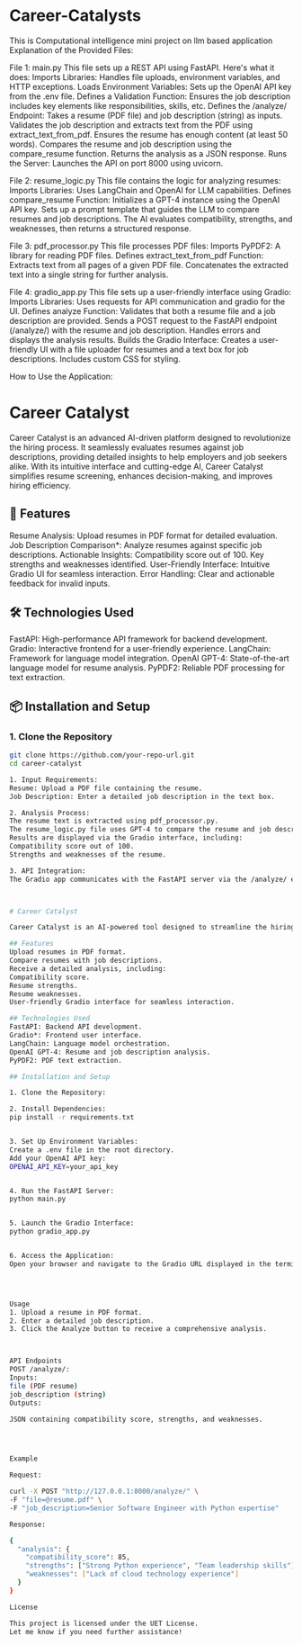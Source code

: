 # Career-Catalysts
This is Computational intelligence mini project on llm based application
Explanation of the Provided Files:

File 1: main.py
This file sets up a REST API using FastAPI. Here's what it does:
Imports Libraries: Handles file uploads, environment variables, and HTTP exceptions.
Loads Environment Variables: Sets up the OpenAI API key from the .env file.
Defines a Validation Function: Ensures the job description includes key elements like responsibilities, skills, etc.
Defines the /analyze/ Endpoint:
Takes a resume (PDF file) and job description (string) as inputs.
Validates the job description and extracts text from the PDF using extract_text_from_pdf.
Ensures the resume has enough content (at least 50 words).
Compares the resume and job description using the compare_resume function.
Returns the analysis as a JSON response.
Runs the Server: Launches the API on port 8000 using uvicorn.


File 2: resume_logic.py
This file contains the logic for analyzing resumes:
Imports Libraries: Uses LangChain and OpenAI for LLM capabilities.
Defines compare_resume Function:
Initializes a GPT-4 instance using the OpenAI API key.
Sets up a prompt template that guides the LLM to compare resumes and job descriptions.
The AI evaluates compatibility, strengths, and weaknesses, then returns a structured response.


File 3: pdf_processor.py
This file processes PDF files:
Imports PyPDF2: A library for reading PDF files.
Defines extract_text_from_pdf Function:
Extracts text from all pages of a given PDF file.
Concatenates the extracted text into a single string for further analysis.


File 4: gradio_app.py
This file sets up a user-friendly interface using Gradio:
Imports Libraries: Uses requests for API communication and gradio for the UI.
Defines analyze Function:
Validates that both a resume file and a job description are provided.
Sends a POST request to the FastAPI endpoint (/analyze/) with the resume and job description.
Handles errors and displays the analysis results.
Builds the Gradio Interface:
Creates a user-friendly UI with a file uploader for resumes and a text box for job descriptions.
Includes custom CSS for styling.


How to Use the Application:

# Career Catalyst

Career Catalyst is an advanced AI-driven platform designed to revolutionize the hiring process. It seamlessly evaluates resumes against job descriptions, providing detailed insights to help employers and job seekers alike. With its intuitive interface and cutting-edge AI, Career Catalyst simplifies resume screening, enhances decision-making, and improves hiring efficiency.


## 🚀 Features
Resume Analysis: Upload resumes in PDF format for detailed evaluation.
Job Description Comparison*: Analyze resumes against specific job descriptions.
Actionable Insights:
Compatibility score out of 100.
Key strengths and weaknesses identified.
User-Friendly Interface: Intuitive Gradio UI for seamless interaction.
Error Handling: Clear and actionable feedback for invalid inputs.


## 🛠 Technologies Used
FastAPI: High-performance API framework for backend development.
Gradio: Interactive frontend for a user-friendly experience.
LangChain: Framework for language model integration.
OpenAI GPT-4: State-of-the-art language model for resume analysis.
PyPDF2: Reliable PDF processing for text extraction.


## 📦 Installation and Setup

### 1. Clone the Repository
```bash
git clone https://github.com/your-repo-url.git
cd career-catalyst

1. Input Requirements:
Resume: Upload a PDF file containing the resume.
Job Description: Enter a detailed job description in the text box.

2. Analysis Process:
The resume text is extracted using pdf_processor.py.
The resume_logic.py file uses GPT-4 to compare the resume and job description.
Results are displayed via the Gradio interface, including:
Compatibility score out of 100.
Strengths and weaknesses of the resume.

3. API Integration:
The Gradio app communicates with the FastAPI server via the /analyze/ endpoint.



# Career Catalyst

Career Catalyst is an AI-powered tool designed to streamline the hiring process by analyzing resumes and job descriptions. It provides compatibility scores, highlights strengths, and identifies weaknesses in resumes.

## Features
Upload resumes in PDF format.
Compare resumes with job descriptions.
Receive a detailed analysis, including:
Compatibility score.
Resume strengths.
Resume weaknesses.
User-friendly Gradio interface for seamless interaction.

## Technologies Used
FastAPI: Backend API development.
Gradio*: Frontend user interface.
LangChain: Language model orchestration.
OpenAI GPT-4: Resume and job description analysis.
PyPDF2: PDF text extraction.

## Installation and Setup

1. Clone the Repository:

2. Install Dependencies:
pip install -r requirements.txt


3. Set Up Environment Variables:
Create a .env file in the root directory.
Add your OpenAI API key:
OPENAI_API_KEY=your_api_key


4. Run the FastAPI Server:
python main.py


5. Launch the Gradio Interface:
python gradio_app.py


6. Access the Application:
Open your browser and navigate to the Gradio URL displayed in the terminal.




Usage
1. Upload a resume in PDF format.
2. Enter a detailed job description.
3. Click the Analyze button to receive a comprehensive analysis.



API Endpoints
POST /analyze/:
Inputs:
file (PDF resume)
job_description (string)
Outputs:

JSON containing compatibility score, strengths, and weaknesses.




Example

Request:

curl -X POST "http://127.0.0.1:8000/analyze/" \
-F "file=@resume.pdf" \
-F "job_description=Senior Software Engineer with Python expertise"

Response:

{
  "analysis": {
    "compatibility_score": 85,
    "strengths": ["Strong Python experience", "Team leadership skills"],
    "weaknesses": ["Lack of cloud technology experience"]
  }
}

License

This project is licensed under the UET License.
Let me know if you need further assistance!
